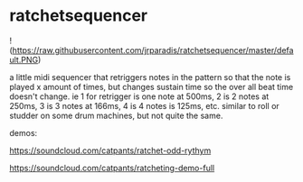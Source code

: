 # ratchetsequencer

!(https://raw.githubusercontent.com/jrparadis/ratchetsequencer/master/default.PNG)

a little midi sequencer that retriggers notes in the pattern so that the note is played x amount of times, but changes 
sustain time so the over all beat time doesn't change. ie 1 for retrigger is one note at 500ms, 2 is 2 notes at 250ms, 
3 is 3 notes at 166ms, 4 is 4 notes is 125ms, etc. similar to roll or studder on some drum machines, but not quite the same.

demos:

https://soundcloud.com/catpants/ratchet-odd-rythym

https://soundcloud.com/catpants/ratcheting-demo-full

